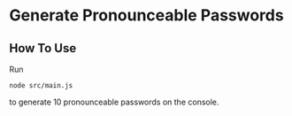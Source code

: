 # Generate Pronounceable Passwords

## How To Use

Run

```
node src/main.js
```

to generate 10 pronounceable passwords on the console.
